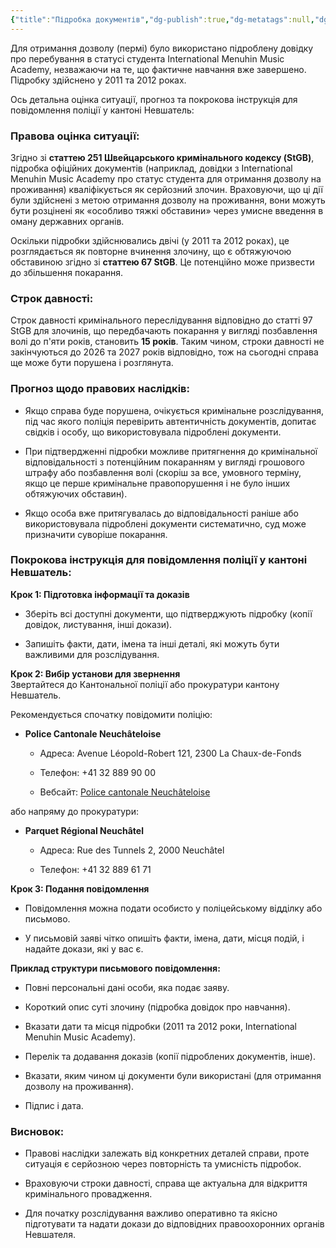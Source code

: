 ```yaml
---
{"title":"Підробка документів","dg-publish":true,"dg-metatags":null,"dg-home":null,"permalink":"/en-ukrainien/pidrobku-dokumentiv/","dgPassFrontmatter":true,"noteIcon":""}
---
```


Для отримання дозволу (пермі) було використано підроблену довідку про перебування в статусі студента International Menuhin Music Academy, незважаючи на те, що фактичне навчання вже завершено. Підробку здійснено у 2011 та 2012 роках.

Ось детальна оцінка ситуації, прогноз та покрокова інструкція для повідомлення поліції у кантоні Невшатель:

### Правова оцінка ситуації:

Згідно зі **статтею 251 Швейцарського кримінального кодексу (StGB)**, підробка офіційних документів (наприклад, довідки з International Menuhin Music Academy про статус студента для отримання дозволу на проживання) кваліфікується як серйозний злочин. Враховуючи, що ці дії були здійснені з метою отримання дозволу на проживання, вони можуть бути розцінені як «особливо тяжкі обставини» через умисне введення в оману державних органів.

Оскільки підробки здійснювались двічі (у 2011 та 2012 роках), це розглядається як повторне вчинення злочину, що є обтяжуючою обставиною згідно зі **статтею 67 StGB**. Це потенційно може призвести до збільшення покарання.

### Строк давності:

Строк давності кримінального переслідування відповідно до статті 97 StGB для злочинів, що передбачають покарання у вигляді позбавлення волі до п'яти років, становить **15 років**. Таким чином, строки давності не закінчуються до 2026 та 2027 років відповідно, тож на сьогодні справа ще може бути порушена і розглянута.

### Прогноз щодо правових наслідків:

- Якщо справа буде порушена, очікується кримінальне розслідування, під час якого поліція перевірить автентичність документів, допитає свідків і особу, що використовувала підроблені документи.
    
- При підтвердженні підробки можливе притягнення до кримінальної відповідальності з потенційним покаранням у вигляді грошового штрафу або позбавлення волі (скоріш за все, умовного терміну, якщо це перше кримінальне правопорушення і не було інших обтяжуючих обставин).
    
- Якщо особа вже притягувалась до відповідальності раніше або використовувала підроблені документи систематично, суд може призначити суворіше покарання.
    

### Покрокова інструкція для повідомлення поліції у кантоні Невшатель:

**Крок 1: Підготовка інформації та доказів**

- Зберіть всі доступні документи, що підтверджують підробку (копії довідок, листування, інші докази).
    
- Запишіть факти, дати, імена та інші деталі, які можуть бути важливими для розслідування.
    

**Крок 2: Вибір установи для звернення**  
Звертайтеся до Кантональної поліції або прокуратури кантону Невшатель.

Рекомендується спочатку повідомити поліцію:

- **Police Cantonale Neuchâteloise**
    
    - Адреса: Avenue Léopold-Robert 121, 2300 La Chaux-de-Fonds
        
    - Телефон: +41 32 889 90 00
        
    - Вебсайт: [Police cantonale Neuchâteloise](https://www.ne.ch/autorites/DESC/PONE/Pages/accueil.aspx)
        

або напряму до прокуратури:

- **Parquet Régional Neuchâtel**
    
    - Адреса: Rue des Tunnels 2, 2000 Neuchâtel
        
    - Телефон: +41 32 889 61 71
        

**Крок 3: Подання повідомлення**

- Повідомлення можна подати особисто у поліцейському відділку або письмово.
    
- У письмовій заяві чітко опишіть факти, імена, дати, місця подій, і надайте докази, які у вас є.
    

**Приклад структури письмового повідомлення:**

- Повні персональні дані особи, яка подає заяву.
    
- Короткий опис суті злочину (підробка довідок про навчання).
    
- Вказати дати та місця підробки (2011 та 2012 роки, International Menuhin Music Academy).
    
- Перелік та додавання доказів (копії підроблених документів, інше).
    
- Вказати, яким чином ці документи були використані (для отримання дозволу на проживання).
    
- Підпис і дата.


### Висновок:

- Правові наслідки залежать від конкретних деталей справи, проте ситуація є серйозною через повторність та умисність підробок.
    
- Враховуючи строки давності, справа ще актуальна для відкриття кримінального провадження.
    
- Для початку розслідування важливо оперативно та якісно підготувати та надати докази до відповідних правоохоронних органів Невшателя.

